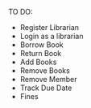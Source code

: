 TO DO:
- Register Librarian
- Login as a librarian
- Borrow Book
- Return Book
- Add Books
- Remove Books
- Remove Member
- Track Due Date
- Fines
